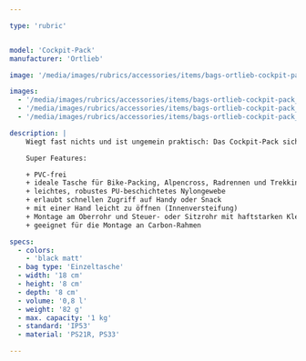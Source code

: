 ```yaml
---

type: 'rubric'


model: 'Cockpit-Pack'
manufacturer: 'Ortlieb'

image: '/media/images/rubrics/accessories/items/bags-ortlieb-cockpit-pack_01.jpg'

images:
  - '/media/images/rubrics/accessories/items/bags-ortlieb-cockpit-pack_02.jpg'
  - '/media/images/rubrics/accessories/items/bags-ortlieb-cockpit-pack_03.jpg'
  - '/media/images/rubrics/accessories/items/bags-ortlieb-cockpit-pack_04.jpg'

description: |
    Wiegt fast nichts und ist ungemein praktisch: Das Cockpit-Pack sichert deinen Energie-Nachschub während der Fahrt, denn es ermöglicht dir direkten Zugriff auf deinen Lieblingssnack mit nur einer Hand. Die große Öffnung und das helle Innenleben sorgen dafür, dass du dich mit einem Blick und einem Griff zurechtfindest. Auch Smartphone oder Kamera sind in dem Cockpit-Pack bestens aufgehoben. Dank der cleveren Innenversteifung bewahrt die Tasche jederzeit ihre Form und lässt sich leicht öffnen und schließen. Die 82 Gramm leichte Tasche ist wasserdicht und wird mit extra starken Klettbändern entweder am Oberrohr und Steuerrohr oder am Oberrohr und Sitzrohr angebracht.

    Super Features:

    + PVC-frei
    + ideale Tasche für Bike-Packing, Alpencross, Radrennen und Trekking-Touren
    + leichtes, robustes PU-beschichtetes Nylongewebe
    + erlaubt schnellen Zugriff auf Handy oder Snack
    + mit einer Hand leicht zu öffnen (Innenversteifung)
    + Montage am Oberrohr und Steuer- oder Sitzrohr mit haftstarken Klettbändern
    + geeignet für die Montage an Carbon-Rahmen

specs:
  - colors: 
    - 'black matt'
  - bag type: 'Einzeltasche'
  - width: '18 cm'
  - height: '8 cm'
  - depth: '8 cm'
  - volume: '0,8 l'
  - weight: '82 g'
  - max. capacity: '1 kg'
  - standard: 'IP53'
  - material: 'PS21R, PS33'

---
```

